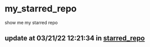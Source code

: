 # my_starred_repo
show me my starred repo

update at 03/21/22 12:21:34 in [starred_repo](./index.html)
---

